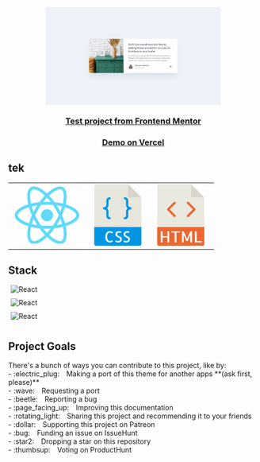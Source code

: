 <p align="center" ;>
      <img
        style="display: block; margin-left: auto; margin-right: auto;"
        src="./src/assets/frontendmentor_project-min.jpg"
        alt="Frontend Mentor Project 1"
        width="70%"
      />
    </p>
    <h3 align="center" ;">
      <a
        href="https://www.frontendmentor.io/solutions/react-js-using-css-qiZ4xTBsy"
      >
        Test project from Frontend Mentor
      </a>
    </h3>
    <h3 align="center" ;">
      <a
        href="https://www.frontendmentor.io/solutions/react-js-using-css-qiZ4xTBsy"
      >
        Demo on Vercel
      </a>
    </h3>
  <h2>
   tek
  </h2>
    <table>
        <td>
        <div style="margin-left: 5px; align: left; padding-right: 10px;">
          <img
            src="./src/assets/1280px-React-icon.svg"
            alt="React"
            />
        </div>
      </td>
        <td>
        <div style="margin-left: 5px; align: left; padding-right: 10px;">
          <img
            src="./src/assets/23_-_CSS_File_Flat-512.svg"
            alt="CSS"
          />
        </div>
      </td>
      <td>
        <div style="margin-left: 5px; align: left; padding-right: 10px;">
          <img
            src="./src/assets/760858_html_512x512.svg"
            alt="HTML"
          />
        </div>
      </td>
      </table>
       <h2>
          Stack
         </h2>
               <div style="margin-left: 5px; align: left; padding-right: 10px; padding-bottom: 10px;">
                 <img
                   src="https://img.shields.io/badge/react-17.0.1-brightgreen"
                   alt="React"
                   />
               </div>
                <div style="margin-left: 5px; align: left; padding-right: 10px; padding-bottom: 10px;">
                  <img
                    src="https://img.shields.io/badge/react--user--avatar-1.10.0-red"
                    alt="React"
                    />
                </div>
                  <div style="margin-left: 5px; align: left; padding-right: 10px; padding-bottom: 10px;">
                    <img
                      src="https://img.shields.io/badge/rsuite-4.8.4-orange"
                      alt="React"
                      />
                  </div>
                                    <h2>
                      Project Goals
                     </h2>
                     <p>There's a bunch of ways you can contribute to this project, like by:<br>
- :electric_plug: Making a port of this theme for another apps **(ask first, please)**<br>
- :wave: Requesting a port<br>
- :beetle: Reporting a bug<br>
- :page_facing_up: Improving this documentation<br>
- :rotating_light: Sharing this project and recommending it to your friends<br>
- :dollar: Supporting this project on Patreon<br>
- :bug: Funding an issue on IssueHunt<br>
- :star2: Dropping a star on this repository<br>
- :thumbsup: Voting on ProductHunt      </p>
